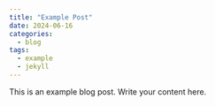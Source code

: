 ```yaml
---
title: "Example Post"
date: 2024-06-16
categories:
  - blog
tags:
  - example
  - jekyll
---
```


This is an example blog post. Write your content here.
